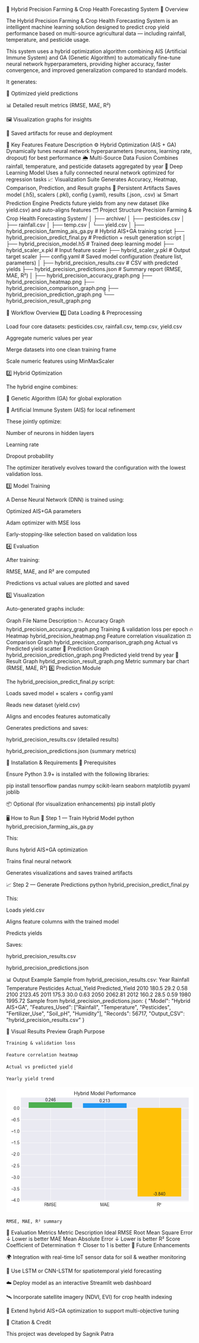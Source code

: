 🌾 Hybrid Precision Farming & Crop Health Forecasting System
📘 Overview

The Hybrid Precision Farming & Crop Health Forecasting System is an intelligent machine learning solution designed to predict crop yield performance based on multi-source agricultural data — including rainfall, temperature, and pesticide usage.

This system uses a hybrid optimization algorithm combining AIS (Artificial Immune System) and GA (Genetic Algorithm) to automatically fine-tune neural network hyperparameters, providing higher accuracy, faster convergence, and improved generalization compared to standard models.

It generates:

🔢 Optimized yield predictions

📊 Detailed result metrics (RMSE, MAE, R²)

🖼️ Visualization graphs for insights

💾 Saved artifacts for reuse and deployment

🚀 Key Features
Feature	Description
⚙️ Hybrid Optimization (AIS + GA)	Dynamically tunes neural network hyperparameters (neurons, learning rate, dropout) for best performance
🌦️ Multi-Source Data Fusion	Combines rainfall, temperature, and pesticide datasets aggregated by year
🧠 Deep Learning Model	Uses a fully connected neural network optimized for regression tasks
📈 Visualization Suite	Generates Accuracy, Heatmap, Comparison, Prediction, and Result graphs
💾 Persistent Artifacts	Saves model (.h5), scalers (.pkl), config (.yaml), results (.json, .csv)
📊 Smart Prediction Engine	Predicts future yields from any new dataset (like yield.csv) and auto-aligns features
🗂️ Project Structure
Precision Farming & Crop Health Forecasting System/
│
├── archive/
│   ├── pesticides.csv
│   ├── rainfall.csv
│   ├── temp.csv
│   └── yield.csv
│
├── hybrid_precision_farming_ais_ga.py          # Hybrid AIS+GA training script
├── hybrid_precision_predict_final.py           # Prediction + result generation script
│
├── hybrid_precision_model.h5                   # Trained deep learning model
├── hybrid_scaler_x.pkl                         # Input feature scaler
├── hybrid_scaler_y.pkl                         # Output target scaler
├── config.yaml                                 # Saved model configuration (feature list, parameters)
│
├── hybrid_precision_results.csv                # CSV with predicted yields
├── hybrid_precision_predictions.json           # Summary report (RMSE, MAE, R²)
│
├── hybrid_precision_accuracy_graph.png
├── hybrid_precision_heatmap.png
├── hybrid_precision_comparison_graph.png
├── hybrid_precision_prediction_graph.png
└── hybrid_precision_result_graph.png

🧩 Workflow Overview
1️⃣ Data Loading & Preprocessing

Load four core datasets:
pesticides.csv, rainfall.csv, temp.csv, yield.csv

Aggregate numeric values per year

Merge datasets into one clean training frame

Scale numeric features using MinMaxScaler

2️⃣ Hybrid Optimization

The hybrid engine combines:

🧬 Genetic Algorithm (GA) for global exploration

🦠 Artificial Immune System (AIS) for local refinement

These jointly optimize:

Number of neurons in hidden layers

Learning rate

Dropout probability

The optimizer iteratively evolves toward the configuration with the lowest validation loss.

3️⃣ Model Training

A Dense Neural Network (DNN) is trained using:

Optimized AIS+GA parameters

Adam optimizer with MSE loss

Early-stopping-like selection based on validation loss

4️⃣ Evaluation

After training:

RMSE, MAE, and R² are computed

Predictions vs actual values are plotted and saved

5️⃣ Visualization

Auto-generated graphs include:

Graph	File Name	Description
📉 Accuracy Graph	hybrid_precision_accuracy_graph.png	Training & validation loss per epoch
🔥 Heatmap	hybrid_precision_heatmap.png	Feature correlation visualization
⚖️ Comparison Graph	hybrid_precision_comparison_graph.png	Actual vs Predicted yield scatter
🌾 Prediction Graph	hybrid_precision_prediction_graph.png	Predicted yield trend by year
🧾 Result Graph	hybrid_precision_result_graph.png	Metric summary bar chart (RMSE, MAE, R²)
6️⃣ Prediction Module

The hybrid_precision_predict_final.py script:

Loads saved model + scalers + config.yaml

Reads new dataset (yield.csv)

Aligns and encodes features automatically

Generates predictions and saves:

hybrid_precision_results.csv (detailed results)

hybrid_precision_predictions.json (summary metrics)

🧰 Installation & Requirements
🔧 Prerequisites

Ensure Python 3.9+ is installed with the following libraries:

pip install tensorflow pandas numpy scikit-learn seaborn matplotlib pyyaml joblib

📦 Optional (for visualization enhancements)
pip install plotly

🖥️ How to Run
🧠 Step 1 — Train Hybrid Model
python hybrid_precision_farming_ais_ga.py


This:

Runs hybrid AIS+GA optimization

Trains final neural network

Generates visualizations and saves trained artifacts

📈 Step 2 — Generate Predictions
python hybrid_precision_predict_final.py


This:

Loads yield.csv

Aligns feature columns with the trained model

Predicts yields

Saves:

hybrid_precision_results.csv

hybrid_precision_predictions.json

📊 Output Example
Sample from hybrid_precision_results.csv:
Year	Rainfall	Temperature	Pesticides	Actual_Yield	Predicted_Yield
2010	180.5	29.2	0.58	2100	2123.45
2011	175.3	30.0	0.63	2050	2062.81
2012	160.2	28.5	0.59	1980	1995.72
Sample from hybrid_precision_predictions.json:
{
  "Model": "Hybrid AIS+GA",
  "Features_Used": ["Rainfall", "Temperature", "Pesticides", "Fertilizer_Use", "Soil_pH", "Humidity"],
  "Records": 56717,
  "Output_CSV": "hybrid_precision_results.csv"
}

🎨 Visual Results Preview
Graph	Purpose

	Training & validation loss

	Feature correlation heatmap

	Actual vs predicted yield

	Yearly yield trend

![Confusion Matrix Heatmap](hybrid_precision_result_graph.png)
  

	RMSE, MAE, R² summary
🧮 Evaluation Metrics
Metric	Description	Ideal
RMSE	Root Mean Square Error	↓ Lower is better
MAE	Mean Absolute Error	↓ Lower is better
R² Score	Coefficient of Determination	↑ Closer to 1 is better
🔬 Future Enhancements

🌍 Integration with real-time IoT sensor data for soil & weather monitoring

🤖 Use LSTM or CNN-LSTM for spatiotemporal yield forecasting

☁️ Deploy model as an interactive Streamlit web dashboard

🛰️ Incorporate satellite imagery (NDVI, EVI) for crop health indexing

🧬 Extend hybrid AIS+GA optimization to support multi-objective tuning

🧾 Citation & Credit

This project was developed by Sagnik Patra
